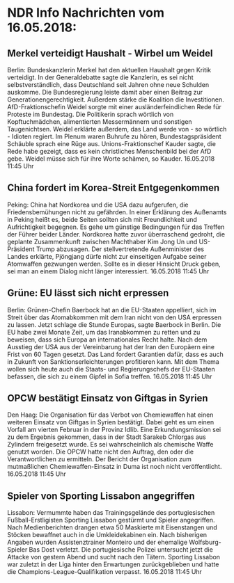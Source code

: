 # NDR Info Nachrichten vom 16.05.2018:


## Merkel verteidigt Haushalt - Wirbel um Weidel
Berlin:	Bundeskanzlerin Merkel hat den aktuellen Haushalt gegen Kritik verteidigt. In der Generaldebatte sagte die Kanzlerin, es sei nicht selbstverständlich, dass Deutschland seit Jahren ohne neue Schulden auskomme. Die Bundesregierung leiste damit aber einen Beitrag zur Generationengerechtigkeit. Außerdem stärke die Koalition die Investitionen. AfD-Fraktionschefin Weidel sorgte mit einer ausländerfeindlichen Rede für Proteste im Bundestag. Die Politikerin sprach wörtlich von Kopftuchmädchen, alimentierten Messermännern und sonstigen Taugenichtsen. Weidel erklärte außerdem, das Land werde von - so wörtlich - Idioten regiert. Im Plenum waren Buhrufe zu hören, Bundestagspräsident Schäuble sprach eine Rüge aus. Unions-Fraktionschef Kauder sagte, die Rede habe gezeigt, dass es kein christliches Menschenbild bei der AfD gebe. Weidel müsse sich für ihre Worte schämen, so Kauder. 16.05.2018 11:45 Uhr 

## China fordert im Korea-Streit Entgegenkommen
Peking:	China hat Nordkorea und die USA dazu aufgerufen, die Friedensbemühungen nicht zu gefährden. In einer Erklärung des Außenamts in Peking heißt es, beide Seiten sollten sich mit Freundlichkeit und Aufrichtigkeit begegnen. Es gehe um günstige Bedingungen für das Treffen der Führer beider Länder. Nordkorea hatte zuvor überraschend gedroht, die geplante Zusammenkunft zwischen Machthaber Kim Jong Un und US-Präsident Trump abzusagen. Der stellvertretende Außenminister des Landes erklärte, Pjöngjang dürfe nicht zur einseitigen Aufgabe seiner Atomwaffen gezwungen werden. Sollte es in dieser Hinsicht Druck geben, sei man an einem Dialog nicht länger interessiert. 16.05.2018 11:45 Uhr 

## Grüne: EU lässt sich nicht erpressen
Berlin: Grünen-Chefin Baerbock hat an die EU-Staaten appelliert, sich im Streit über das Atomabkommen mit dem Iran nicht von den USA erpressen zu lassen. Jetzt schlage die Stunde Europas, sagte Baerbock in Berlin. Die EU habe zwei Monate Zeit, um das Iranabkommen zu retten und zu beweisen, dass sich Europa an internationales Recht halte. Nach dem Ausstieg der USA aus der Vereinbarung hat der Iran den Europäern eine Frist von 60 Tagen gesetzt. Das Land fordert Garantien dafür, dass es auch in Zukunft von Sanktionserleichterungen profitieren kann. Mit dem Thema wollen sich heute auch die Staats- und Regierungschefs der EU-Staaten befassen, die sich zu einem Gipfel in Sofia treffen. 16.05.2018 11:45 Uhr 

## OPCW bestätigt Einsatz von Giftgas in Syrien
Den Haag:	Die Organisation für das Verbot von Chemiewaffen hat einen weiteren Einsatz von Giftgas in Syrien bestätigt. Dabei geht es um einen Vorfall am vierten Februar in der Provinz Idlib. Eine Erkundungsmission sei zu dem Ergebnis gekommen, dass in der Stadt Sarakeb Chlorgas aus Zylindern freigesetzt wurde. Es sei wahrscheinlich als chemische Waffe genutzt worden. Die OPCW hatte nicht den Auftrag, den oder die Verantwortlichen zu ermitteln. Der Bericht der Organisation zum mutmaßlichen Chemiewaffen-Einsatz in Duma ist noch nicht veröffentlicht. 16.05.2018 11:45 Uhr 

## Spieler von Sporting Lissabon angegriffen
Lissabon: Vermummte haben das Trainingsgelände des portugiesischen Fußball-Erstligisten Sporting Lissabon gestürmt und Spieler angegriffen. Nach Medienberichten drangen etwa 50 Maskierte mit Eisenstangen und Stöcken bewaffnet auch in die Umkleidekabinen ein. Nach bisherigen Angaben wurden Assistenztrainer Monteiro und der ehemalige Wolfsburg-Spieler Bas Dost verletzt. Die portugiesische Polizei untersucht jetzt die Attacke von gestern Abend und sucht nach den Tätern. Sporting Lissabon war zuletzt in der Liga hinter den Erwartungen zurückgeblieben und hatte die Champions-League-Qualifikation verpasst. 16.05.2018 11:45 Uhr 
